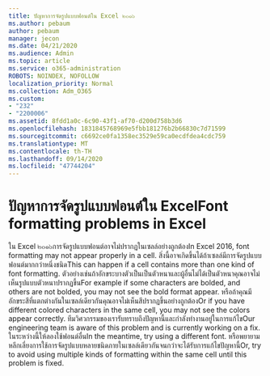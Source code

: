 ```yaml
---
title: ปัญหาการจัดรูปแบบฟอนต์ใน Excel ๒๐๑๖
ms.author: pebaum
author: pebaum
manager: jecon
ms.date: 04/21/2020
ms.audience: Admin
ms.topic: article
ms.service: o365-administration
ROBOTS: NOINDEX, NOFOLLOW
localization_priority: Normal
ms.collection: Adm_O365
ms.custom:
- "232"
- "2200006"
ms.assetid: 8fdd1a0c-6c90-43f1-af70-d200d758b3d6
ms.openlocfilehash: 1831845768969e5fbb181276b2b66830c7d71599
ms.sourcegitcommit: c6692ce0fa1358ec3529e59ca0ecdfdea4cdc759
ms.translationtype: MT
ms.contentlocale: th-TH
ms.lasthandoff: 09/14/2020
ms.locfileid: "47744204"
---
```

# <a name="font-formatting-problems-in-excel"></a><span data-ttu-id="ecd3e-102">ปัญหาการจัดรูปแบบฟอนต์ใน Excel</span><span class="sxs-lookup"><span data-stu-id="ecd3e-102">Font formatting problems in Excel</span></span>

<span data-ttu-id="ecd3e-103">ใน Excel ๒๐๑๖การจัดรูปแบบฟอนต์อาจไม่ปรากฏในเซลล์อย่างถูกต้อง</span><span class="sxs-lookup"><span data-stu-id="ecd3e-103">In Excel 2016, font formatting may not appear properly in a cell.</span></span> <span data-ttu-id="ecd3e-104">สิ่งนี้อาจเกิดขึ้นได้ถ้าเซลล์มีการจัดรูปแบบฟอนต์มากกว่าหนึ่งชนิด</span><span class="sxs-lookup"><span data-stu-id="ecd3e-104">This can happen if a cell contains more than one kind of font formatting.</span></span> <span data-ttu-id="ecd3e-105">ตัวอย่างเช่นถ้าอักขระบางตัวเป็นเป็นตัวหนาและผู้อื่นไม่ได้เป็นตัวหนาคุณอาจไม่เห็นรูปแบบตัวหนาปรากฏขึ้น</span><span class="sxs-lookup"><span data-stu-id="ecd3e-105">For example if some characters are bolded, and others are not bolded, you may not see the bold format appear.</span></span> <span data-ttu-id="ecd3e-106">หรือถ้าคุณมีอักขระสีที่แตกต่างกันในเซลล์เดียวกันคุณอาจไม่เห็นสีปรากฏขึ้นอย่างถูกต้อง</span><span class="sxs-lookup"><span data-stu-id="ecd3e-106">Or if you have different colored characters in the same cell, you may not see the colors appear correctly.</span></span> <span data-ttu-id="ecd3e-107">ทีมวิศวกรรมของเรารับทราบถึงปัญหานี้และกำลังทำงานอยู่ในการแก้ไข</span><span class="sxs-lookup"><span data-stu-id="ecd3e-107">Our engineering team is aware of this problem and is currently working on a fix.</span></span> <span data-ttu-id="ecd3e-108">ในระหว่างนี้ให้ลองใช้ฟอนต์อื่น</span><span class="sxs-lookup"><span data-stu-id="ecd3e-108">In the meantime, try using a different font.</span></span> <span data-ttu-id="ecd3e-109">หรือพยายามหลีกเลี่ยงการใช้การจัดรูปแบบหลายชนิดภายในเซลล์เดียวกันจนกว่าจะได้รับการแก้ไขปัญหานี้</span><span class="sxs-lookup"><span data-stu-id="ecd3e-109">Or, try to avoid using multiple kinds of formatting within the same cell until this problem is fixed.</span></span>
  